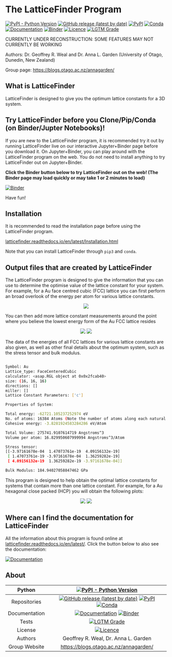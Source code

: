 # The LatticeFinder Program

[![PyPI - Python Version](https://img.shields.io/pypi/pyversions/LatticeFinder)](https://docs.python.org/3/)
[![GitHub release (latest by date)](https://img.shields.io/github/v/release/GardenGroupUO/LatticeFinder)](https://github.com/GardenGroupUO/LatticeFinder)
[![PyPI](https://img.shields.io/pypi/v/LatticeFinder)](https://pypi.org/project/LatticeFinder/)
[![Conda](https://img.shields.io/conda/v/gardengroupuo/latticefinder)](https://anaconda.org/GardenGroupUO/latticefinder)
[![Documentation](https://img.shields.io/badge/Docs-click%20here-brightgreen)](https://latticefinder.readthedocs.io/en/latest/)
[![Binder](https://mybinder.org/badge_logo.svg)](https://mybinder.org/v2/gh/GardenGroupUO/LatticeFinder/main?urlpath=lab)
[![Licence](https://img.shields.io/github/license/GardenGroupUO/LatticeFinder)](https://www.gnu.org/licenses/agpl-3.0.en.html)
[![LGTM Grade](https://img.shields.io/lgtm/grade/python/github/GardenGroupUO/LatticeFinder)](https://lgtm.com/projects/g/GardenGroupUO/LatticeFinder/context:python)

CURRENTLY UNDER RECONSTRUCTION: SOME FEATURES MAY NOT CURRENTLY BE WORKING

Authors: Dr. Geoffrey R. Weal and Dr. Anna L. Garden (University of Otago, Dunedin, New Zealand)

Group page: https://blogs.otago.ac.nz/annagarden/

## What is LatticeFinder

LatticeFinder is designed to give you the optimum lattice constants for a 3D system. 

## Try LatticeFinder before you Clone/Pip/Conda (on Binder/Jupter Notebooks)!

If you are new to the LatticeFinder program, it is recommended try it out by running LatticeFinder live on our interactive Jupyter+Binder page before you download it. On Jupyter+Binder, you can play around with the LatticeFinder program on the web. You do not need to install anything to try LatticeFinder out on Jupyter+Binder. 

**Click the Binder button below to try LatticeFinder out on the web! (The Binder page may load quickly or may take 1 or 2 minutes to load)**

[![Binder](https://mybinder.org/badge_logo.svg)](https://mybinder.org/v2/gh/GardenGroupUO/LatticeFinder/main?urlpath=lab)

Have fun!

## Installation

It is recommended to read the installation page before using the LatticeFinder program. 

[latticefinder.readthedocs.io/en/latest/Installation.html](https://latticefinder.readthedocs.io/en/latest/Installation.html)

Note that you can install LatticeFinder through ``pip3`` and ``conda``. 

## Output files that are created by LatticeFinder

The LatticeFinder program is designed to give the information that you can use to determine the optimise value of the lattice constant for your system. For example, for a Au face centred cubic (FCC) lattice you can first perform an broad overlook of the energy per atom for various lattice constants.

<p align="center">
	<img src="https://github.com/GardenGroupUO/LatticeFinder/blob/main/Documentation/source/Results/FCC_Overview/Energy_Vs_Lattice_Constant.png">
</p>

You can then add more lattice constant measurements around the point where you believe the lowest energy form of the Au FCC lattice resides

<p align="center">
	<img src="https://github.com/GardenGroupUO/LatticeFinder/blob/main/Documentation/source/Results/FCC_Focused_1/Energy_Vs_Lattice_Constant.png">
	<img src="https://github.com/GardenGroupUO/LatticeFinder/blob/main/Documentation/source/Results/FCC_Focused_2/Energy_Vs_Lattice_Constant.png">
</p>

The data of the energies of all FCC lattices for various lattice constants are also given, as well as other final details about the optimum system, such as the stress tensor and bulk modulus.

```bash

Symbol: Au
Lattice_type: FaceCenteredCubic
calculator: <asap.RGL object at 0x0x2fcab40>
size: (16, 16, 16)
directions: []
miller: []
Lattice Constant Parameters: ['c']

Properties of System: 

Total energy: -62721.105237252974 eV
No. of atoms: 16384 Atoms (Note the number of atoms along each natural direction of the bulk is (16, 16, 16))
Cohesive energy: -3.8281924583284286 eV/Atom

Total Volume: 275741.9107614719 Angstroms^3
Volume per atom: 16.829950607999994 Angstroms^3/Atom

Stress tensor:
[[-3.97161678e-04  1.47073761e-19  4.09156132e-19]
 [ 1.47073761e-19 -3.97161678e-04  1.36259282e-19]
 [ 4.09156132e-19  1.36259282e-19 -3.97161678e-04]]

Bulk Modulus: 184.94027058847462 GPa

```

This program is designed to help obtain the optimal lattice constants for systems that contain more than one lattice constant. For example, for a Au hexagonal close packed (HCP) you will obtain the following plots:

<p align="center">
	<img src="https://github.com/GardenGroupUO/LatticeFinder/blob/main/Documentation/source/Results/HCP/Energy_Vs_Lattice_Constant.png">
	<img src="https://github.com/GardenGroupUO/LatticeFinder/blob/main/Documentation/source/Results/HCP/Energy_Vs_Lattice_Constant_Contour.png">
</p>

## Where can I find the documentation for LatticeFinder

All the information about this program is found online at [latticefinder.readthedocs.io/en/latest/](https://latticefinder.readthedocs.io/en/latest/). Click the button below to also see the documentation: 

[![Documentation](https://img.shields.io/badge/Docs-click%20here-brightgreen)](https://latticefinder.readthedocs.io/en/latest/)

## About

<div align="center">

| Python | [![PyPI - Python Version](https://img.shields.io/pypi/pyversions/LatticeFinder)](https://docs.python.org/3/) | 
|:----------------------:|:-------------------------------------------------------------:|
| Repositories | [![GitHub release (latest by date)](https://img.shields.io/github/v/release/GardenGroupUO/LatticeFinder)](https://github.com/GardenGroupUO/LatticeFinder) [![PyPI](https://img.shields.io/pypi/v/LatticeFinder)](https://pypi.org/project/LatticeFinder/) [![Conda](https://img.shields.io/conda/v/gardengroupuo/latticefinder)](https://anaconda.org/GardenGroupUO/latticefinder) |
| Documentation | [![Documentation](https://img.shields.io/badge/Docs-click%20here-brightgreen)](https://latticefinder.readthedocs.io/en/latest/) [![Binder](https://mybinder.org/badge_logo.svg)](https://mybinder.org/v2/gh/GardenGroupUO/Organisms_Jupyter_Examples/main?urlpath=lab) | 
| Tests | [![LGTM Grade](https://img.shields.io/lgtm/grade/python/github/GardenGroupUO/LatticeFinder)](https://lgtm.com/projects/g/GardenGroupUO/LatticeFinder/context:python)
| License | [![Licence](https://img.shields.io/github/license/GardenGroupUO/LatticeFinder)](https://www.gnu.org/licenses/agpl-3.0.en.html) |
| Authors | Geoffrey R. Weal, Dr. Anna L. Garden |
| Group Website | https://blogs.otago.ac.nz/annagarden/ |

</div>
